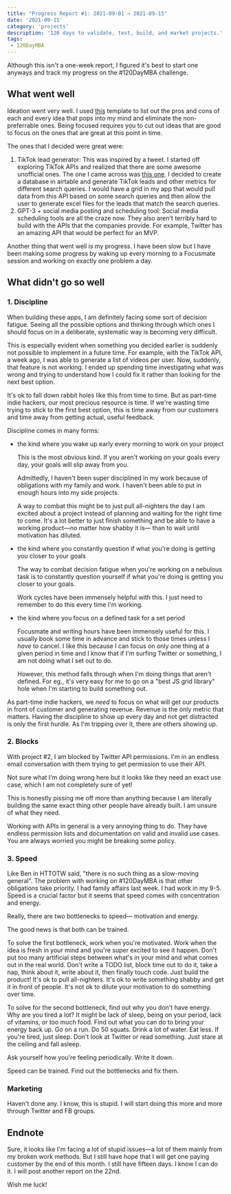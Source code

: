 ```yaml
---
title: "Progress Report #1: 2021-09-01 → 2021-09-15"
date: '2021-09-15'
category: 'projects'
description: '120 days to validate, test, build, and market projects.'
tags:
 - 120DayMBA
---
```


Although this isn't a one-week report, I figured it's best to start one anyways and track my progress on the #120DayMBA challenge. 

## What went well

Ideation went very well. I used [this](https://www.notion.so/824e2578072e4247a5fdc989bcd229cb) template to list out the pros and cons of each and every idea that pops into my mind and eliminate the non-preferrable ones. Being focused requires you to cut out ideas that are good to focus on the ones that are great at this point in time.

The ones that I decided were great were:

1. TikTok lead generator: This was inspired by a tweet. I started off exploring TikTok APIs and realized that there are some awesome unofficial ones. The one I came across was [this one](https://github.com/davidteather/TikTok-Api). I decided to create a database in airtable and generate TikTok leads and other metrics for different search queries. I would have a grid in my app that would pull data from this API based on some search queries and then allow the user to generate excel files for the leads that match the search queries.
2. GPT-3 + social media posting and scheduling tool: Social media scheduling tools are all the craze now. They also aren't terribly hard to build with the APIs that the companies provide. For example, Twitter has an amazing API that would be perfect for an MVP.

Another thing that went well is my progress. I have been slow but I have been making some progress by waking up every morning to a Focusmate session and working on exactly one problem a day.

## What didn't go so well

### 1. Discipline

When building these apps, I am definitely facing some sort of decision fatigue. Seeing all the possible options and thinking through which ones I should focus on in a deliberate, systematic way is becoming very difficult.

This is especially evident when something you decided earlier is suddenly not possible to implement in a future time. For example, with the TikTok API, a week ago, I was able to generate a list of videos per user. Now, suddenly, that feature is not working. I ended up spending time investigating what was wrong and trying to understand how I could fix it rather than looking for the next best option.

It's ok to fall down rabbit holes like this from time to time. But as part-time indie hackers, our most precious resource is time. If we're wasting time trying to stick to the first best option, this is time away from our customers and time away from getting actual, useful feedback.

Discipline comes in many forms:

- the kind where you wake up early every morning to work on your project

    This is the most obvious kind. If you aren't working on your goals every day, your goals will slip away from you.

    Admittedly, I haven't been super disciplined in my work because of obligations with my family and work. I haven't been able to put in enough hours into my side projects.

    A way to combat this might be to just pull all-nighters the day I am excited about a project instead of planning and waiting for the right time to come. It's a lot better to just finish something and be able to have a working product—no matter how shabby it is— than to wait until motivation has diluted.

- the kind where you constantly question if what you're doing is getting you closer to your goals

    The way to combat decision fatigue when you're working on a nebulous task is to constantly question yourself if what you're doing is getting you closer to your goals.

    Work cycles have been immensely helpful with this. I just need to remember to do this every time I'm working.

- the kind where you focus on a defined task for a set period

	Focusmate and writing hours have been immensely useful for this. I usually book some time in advance and stick to those times unless I *have*  to cancel. I like this because I can focus on only one thing at a given period in time and I know that if I'm surfing Twitter or something, I am not doing what I set out to do.

	However, this method falls through when I'm doing things that aren't defined. For eg., it's very easy for me to go on a "best JS grid library" hole when I'm starting to build something out.

As part-time indie hackers, we *need* to focus on what will get our products in front of customer and generating revenue. Revenue is the only metric that matters. Having the discipline to show up every day and not get distracted is only the first hurdle. As I'm tripping over it, there are others showing up.

### 2. Blocks

With project #2, I am blocked by Twitter API permissions. I'm in an endless email conversation with them trying to get permission to use their API.

Not sure what I'm doing wrong here but it looks like they need an exact use case, which I am not completely sure of yet!

This is honestly pissing me off more than anything because I am literally building the same exact thing other people have already built. I am unsure of what they need.

Working with APIs in general is a very annoying thing to do. They have endless permission lists and documentation on valid and invalid use cases. You are always worried you might be breaking some policy.

### 3. Speed

Like Ben in HTTOTW said, "there is no such thing as a slow-moving general". The problem with working on #120DayMBA is that other obligations take priority. I had family affairs last week. I had work in my 9-5. Speed is a crucial factor but it seems that speed comes with concentration and energy.

Really, there are two bottlenecks to speed— motivation and energy.

The good news is that both can be trained.

To solve the first bottleneck, work when you're motivated. Work when the idea is fresh in your mind and you're super excited to see it happen. Don't put too many artificial steps between what's in your mind and what comes out in the real world. Don't write a TODO list, block time out to do it, take a nap, think about it, write about it, then finally touch code. Just build the product! It's ok to pull all-nighters. It's ok to write something shabby and get it in front of people. It's not ok to dilute your motivation to do something over time.

To solve for the second bottleneck, find out why you don't have energy. Why are you tired a lot? It might be lack of sleep, being on your period, lack of vitamins, or too much food. Find out what you can do to bring your energy back up. Go on a run. Do 50 squats. Drink a lot of water. Eat less. If you're tired, just sleep. Don't look at Twitter or read something. Just stare at the ceiling and fall asleep.

Ask yourself how you're feeling periodically. Write it down.

Speed can be trained. Find out the bottlenecks and fix them.

### Marketing

Haven't done any. I know, this is stupid. I will start doing this more and more through Twitter and FB groups.

## Endnote

Sure, it looks like I'm facing a lot of stupid issues—a lot of them mainly from my broken work methods. But I still have hope that I will get one paying customer by the end of this month. I still have fifteen days. I know I can do it. I will post another report on the 22nd.

Wish me luck!